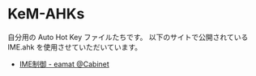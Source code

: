 # KeM-AHKs

自分用の Auto Hot Key ファイルたちです。
以下のサイトで公開されている IME.ahk を使用させていただいています。

- [IME制御 - eamat @Cabinet](https://w.atwiki.jp/eamat/pages/17.html)